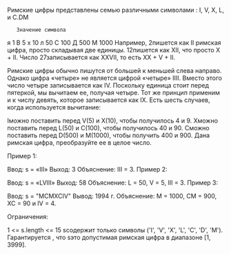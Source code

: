 Римские цифры представлены семью различными символами  : I, V, X, L, и C.DM

       Значение символа
я 1
В 5
х 10
л 50
С 100
Д 500
М 1000
Например,  2пишется как II римская цифра, просто складывая две единицы. 12пишется как  XII, что просто X + II. Число 27записывается как XXVII, то есть XX + V + II.

Римские цифры обычно пишутся от большей к меньшей слева направо. Однако цифра «четыре» не является цифрой «четыре» IIII. Вместо этого число четыре записывается как IV. Поскольку единица стоит перед пятеркой, мы вычитаем ее, получая четыре. Тот же принцип применим и к числу девять, которое записывается как IX. Есть шесть случаев, когда используется вычитание:

Iможно поставить перед V(5) и X(10), чтобы получилось 4 и 9. 
Xможно поставить перед L(50) и C(100), чтобы получилось 40 и 90. 
Cможно поставить перед D(500) и M(1000), чтобы получить 400 и 900.
Дана римская цифра, преобразуйте ее в целое число.

 

Пример 1:

Ввод: s = «III»
 Выход: 3
 Объяснение: III = 3.
Пример 2:

Ввод: s = «LVIII»
 Выход: 58
 Объяснение: L = 50, V = 5, III = 3.
Пример 3:

Ввод: s = "MCMXCIV"
 Вывод: 1994 г.
 Объяснение: M = 1000, CM = 900, XC = 90 и IV = 4.
 

Ограничения:

1 <= s.length <= 15
sсодержит только символы ('I', 'V', 'X', 'L', 'C', 'D', 'M').
Гарантируется ,  что sэто допустимая римская цифра в диапазоне [1, 3999].